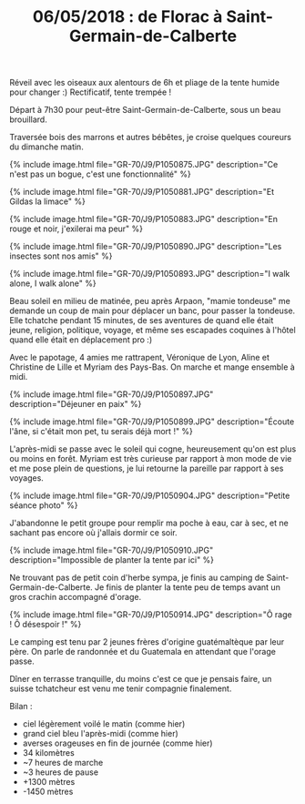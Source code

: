 ﻿---
title: "06/05/2018 : de Florac à Saint-Germain-de-Calberte"
permalink: /GR-70/J9/
sidebar:
  nav: "gr_70"
---

Réveil avec les oiseaux aux alentours de 6h et pliage de la tente humide pour changer :)
Rectificatif, tente trempée !

Départ à 7h30 pour peut-être Saint-Germain-de-Calberte, sous un beau brouillard.

Traversée bois des marrons et autres bébêtes, je croise quelques coureurs du dimanche matin.

{% include image.html file="GR-70/J9/P1050875.JPG" description="Ce n'est pas un bogue, c'est une fonctionnalité" %}

{% include image.html file="GR-70/J9/P1050881.JPG" description="Et Gildas la limace" %}

{% include image.html file="GR-70/J9/P1050883.JPG" description="En rouge et noir, j'exilerai ma peur" %}

{% include image.html file="GR-70/J9/P1050890.JPG" description="Les insectes sont nos amis" %}

{% include image.html file="GR-70/J9/P1050893.JPG" description="I walk alone, I walk alone" %}

Beau soleil en milieu de matinée, peu après Arpaon, "mamie tondeuse" me demande un coup de main pour déplacer un banc, pour passer la tondeuse.
Elle tchatche pendant 15 minutes, de ses aventures de quand elle était jeune, religion, politique, voyage, et même ses escapades coquines à l'hôtel quand elle était en déplacement pro :)

Avec le papotage, 4 amies me rattrapent, Véronique de Lyon, Aline et Christine de Lille et Myriam des Pays-Bas.
On marche et mange ensemble à midi.

{% include image.html file="GR-70/J9/P1050897.JPG" description="Déjeuner en paix" %}

{% include image.html file="GR-70/J9/P1050899.JPG" description="Écoute l'âne, si c'était mon pet, tu serais déjà mort !" %}

L'après-midi se passe avec le soleil qui cogne, heureusement qu'on est plus ou moins en forêt. Myriam est très curieuse par rapport à mon mode de vie et me pose plein de questions, je lui retourne la pareille par rapport à ses voyages.

{% include image.html file="GR-70/J9/P1050904.JPG" description="Petite séance photo" %}

J'abandonne le petit groupe pour remplir ma poche à eau, car à sec, et ne sachant pas encore où j'allais dormir ce soir.

{% include image.html file="GR-70/J9/P1050910.JPG" description="Impossible de planter la tente par ici" %}

Ne trouvant pas de petit coin d'herbe sympa, je finis au camping de Saint-Germain-de-Calberte.
Je finis de planter la tente peu de temps avant un gros crachin accompagné d'orage.

{% include image.html file="GR-70/J9/P1050914.JPG" description="Ô rage ! Ô désespoir !" %}

Le camping est tenu par 2 jeunes frères d'origine guatémaltèque par leur père. On parle de randonnée et du Guatemala en attendant que l'orage passe.

Dîner en terrasse tranquille, du moins c'est ce que je pensais faire, un suisse tchatcheur est venu me tenir compagnie finalement.

Bilan :
* ciel légèrement voilé le matin (comme hier)
* grand ciel bleu l'après-midi (comme hier)
* averses orageuses en fin de journée (comme hier)
* 34 kilomètres
* ~7 heures de marche
* ~3 heures de pause
* +1300 mètres
* -1450 mètres
